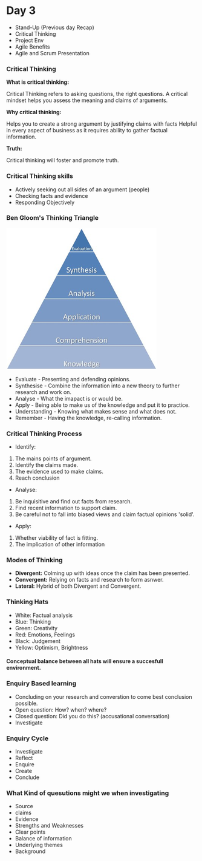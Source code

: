 # Day 3

- Stand-Up (Previous day Recap)
- Critical Thinking
- Project Env
- Agile Benefits
- Agile and Scrum Presentation

### Critical Thinking
__What is critical thinking:__

Critical Thinking refers to asking questions, the right questions.
A critical mindset helps you assess the meaning and claims of arguments.

__Why critical thinking:__

Helps you to create a strong argument by justifying claims with facts 
Helpful in every aspect of business as it requires ability to gather factual information.

__Truth:__ 

Critical thinking will foster and promote truth.

### Critical Thinking skills
- Actively seeking out all sides of an argument (people) 
- Checking facts and evidence
- Responding Objectively

### Ben Gloom's Thinking Triangle
![Bloom's Taxonomy](BloomsTaxonomy.jpg)

- Evaluate - Presenting and defending opinions.
- Synthesise - Combine the information into a new theory to further research and work on.
- Analyse - What the imapact is or would be.
- Apply - Being able to make us of the knowledge and put it to practice.
- Understanding - Knowing what makes sense and what does not. 
- Remember - Having the knowledge, re-calling information. 

### Critical Thinking Process
- Identify:

1. The mains points of argument.
2. Identify the claims made.
3. The evidence used to make claims.
4. Reach conclusion

- Analyse:

1. Be inquisitive and find out facts from research. 
2. Find recent information to support claim.
3. Be careful not to fall into biased views and claim factual opinions 'solid'.

- Apply:

1. Whether viability of fact is fitting.
2. The implication of other information

### Modes of Thinking
- __Divergent:__ Colming up with ideas once the claim has been presented. 
- __Convergent:__ Relying on facts and research to form asnwer.
- __Lateral:__ Hybrid of both Divergent and Convergent.

### Thinking Hats 
- White: Factual analysis
- Blue: Thinking 
- Green: Creativity
- Red: Emotions, Feelings
- Black: Judgement
- Yellow: Optimism, Brightness

#### Conceptual balance between all hats will ensure a succesfull environment.

### Enquiry Based learning
 - Concluding on your research and converstion to come best conclusion possible.
- Open question: How? when? where?
- Closed question: Did you do this? (accusational conversation)
- Investigate

### Enquiry Cycle
 - Investigate
 - Reflect 
 - Enquire
 - Create
 - Conclude

### What Kind of quesutions might we when investigating
- Source
- claims
- Evidence 
- Strengths and Weaknesses
- Clear points 
- Balance of information
- Underlying themes
- Background

